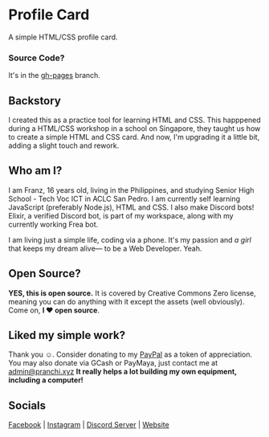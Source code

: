 # Profile Card
A simple HTML/CSS profile card.

### Source Code?
It's in the [gh-pages](https://github.com/devpranchi/profilecard/tree/gh-pages) branch.

## Backstory
I created this as a practice tool for learning HTML and CSS. This happpened during a HTML/CSS workshop in a school on Singapore, they taught us how to create a simple HTML and CSS card. And now, I'm upgrading it a little bit, adding a slight touch and rework.

## Who am I?
I am Franz, 16 years old, living in the Philippines, and studying Senior High School - Tech Voc ICT in ACLC San Pedro. I am currently self learning JavaScript (preferably Node.js), HTML and CSS. I also make Discord bots! Elixir, a verified Discord bot, is part of my workspace, along with my currently working Frea bot.

I am living just a simple life, coding via a phone. It's my passion and *a girl* that keeps my dream alive— to be a Web Developer. Yeah.

## Open Source?
**YES, this is open source.** It is covered by Creative Commons Zero license, meaning you can do anything with it except the assets (well obviously). Come on, **I ❤️ open source**.

## Liked my simple work?
Thank you ☺️. Consider donating to my [PayPal](https://paypal.me/FranzNicPH) as a token of appreciation. You may also donate via GCash or PayMaya, just contact me at admin@pranchi.xyz 
**It really helps a lot building my own equipment, including a computer!**

## Socials
[Facebook](https://www.facebook.com/fraanznic.ph) | 
[Instagram](https://www.instagram.com/fraanznic) | 
[Discord Server](https://discord.gg/CUcZkgCVyK) | 
[Website](https://www.pranchi.xyz) 
